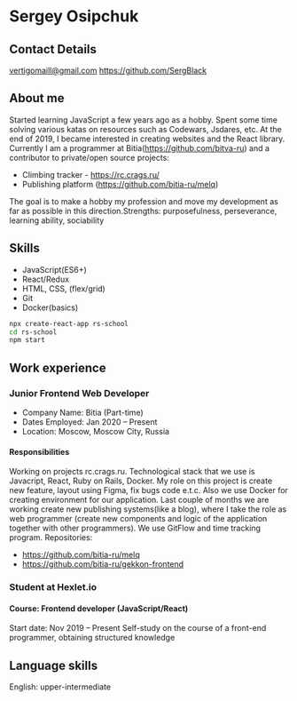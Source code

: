 # Sergey Osipchuk

## Contact Details
vertigomaill@gmail.com
https://github.com/SergBlack

## About me
Started learning JavaScript a few years ago as a hobby. Spent some time solving various katas on resources such as Codewars, Jsdares, etc. At the end of 2019, I became interested in creating websites and the React library.
Currently I am a programmer at Bitia(https://github.com/bitva-ru) and a contributor to private/open source projects:
 * Climbing tracker - https://rс.crags.ru/
 * Publishing platform (https://github.com/bitia-ru/melq)

The goal is to make a hobby my profession and move my development as far as possible in this direction.Strengths: purposefulness, perseverance, learning ability, sociability

## Skills

* JavaScript(ES6+)
* React/Redux
* HTML, CSS, (flex/grid)
* Git
* Docker(basics)

```sh
npx create-react-app rs-school
cd rs-school
npm start
```

## Work experience
### Junior Frontend Web Developer
* Company Name: Bitia (Part-time)
* Dates Employed: Jan 2020 – Present
* Location: Moscow, Moscow City, Russia
#### Responsibilities
Working on projects rc.crags.ru. Technological stack that we use is Javacript, React, Ruby on Rails, Docker. My role on this project is create new feature, layout using Figma, fix bugs code e.t.c. Also we use Docker for creating environment for our application. Last couple of months we are working create new publishing systems(like a blog), where I take the role as web programmer (create new components and logic of the application together with other programmers). We use GitFlow and time tracking program.
Repositories:
* https://github.com/bitia-ru/melq
* https://github.com/bitia-ru/gekkon-frontend

### Student at Hexlet.io
#### Course: Frontend developer (JavaScript/React)
Start date: Nov 2019 – Present
Self-study on the course of a front-end programmer, obtaining structured knowledge

## Language skills
English: upper-intermediate


